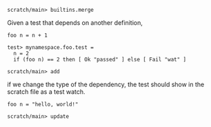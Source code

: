 ``` ucm :hide
scratch/main> builtins.merge
```

Given a test that depends on another definition,

``` unison :hide
foo n = n + 1

test> mynamespace.foo.test =
  n = 2
  if (foo n) == 2 then [ Ok "passed" ] else [ Fail "wat" ]
```

``` ucm
scratch/main> add
```

if we change the type of the dependency, the test should show in the scratch file as a test watch.

``` unison
foo n = "hello, world!"
```

``` ucm :error
scratch/main> update
```
